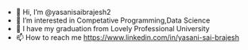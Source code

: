 - 👋 Hi, I’m @yasanisaibrajesh2
- 👀 I’m interested in Competative Programming,Data Science
- 🌱 I have my graduation from Lovely Professional University
- 📫 How to reach me https://www.linkedin.com/in/yasani-sai-brajesh
<!---
yasanisaibrajesh2/yasanisaibrajesh2 is a ✨ special ✨ repository because its `README.md` (this file) appears on your GitHub profile.
You can click the Preview link to take a look at your changes.
--->
